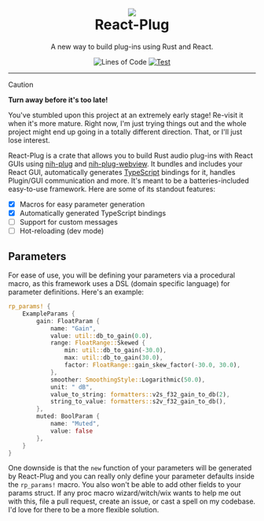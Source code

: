 <div align="center">
<h1>
<img src="https://github.com/user-attachments/assets/000ce122-5dc2-40b6-9a63-bf8942bc3b79">
<div>React-Plug</div>
</h1>
<p>
A new way to build plug-ins using Rust and React.
</p>

![Lines of Code](https://img.shields.io/badge/dynamic/json?url=https%3A%2F%2Fapi.codetabs.com%2Fv1%2Floc%2F%3Fgithub%3D223230%2Freact_plug%26branch%3Dmain&query=%24%5B%3F(%40.language%3D%3D%22Rust%22)%5D.linesOfCode&label=Lines%20of%20Code&labelColor=gray&color=blue)
[![Test](https://github.com/223230/react_plug/actions/workflows/test.yml/badge.svg)](https://github.com/223230/react_plug/actions/workflows/test.yml)

</div>

---

> [!CAUTION]
> **Turn away before it's too late!**
> 
> You've stumbled upon this project at an extremely early stage! Re-visit it
> when it's more mature. Right now, I'm just trying things out and the whole
> project might end up going in a totally different direction. That, or I'll
> just lose interest.

React-Plug is a crate that allows you to build Rust audio plug-ins with React
GUIs using [nih-plug](https://github.com/robbert-vdh/nih-plug) and
[nih-plug-webview](https://github.com/httnn/nih-plug-webview). It bundles and
includes your React GUI, automatically generates
[TypeScript](https://typescriptlang.org) bindings for it, handles Plugin/GUI
communication and more. It's meant to be a batteries-included easy-to-use
framework. Here are some of its standout features:

  - [x] Macros for easy parameter generation
  - [x] Automatically generated TypeScript bindings
  - [ ] Support for custom messages
  - [ ] Hot-reloading (dev mode)

## Parameters

For ease of use, you will be defining your parameters via a procedural macro,
as this framework uses a DSL (domain specific language) for parameter
definitions. Here's an example:

```rust
rp_params! {
    ExampleParams {
        gain: FloatParam {
            name: "Gain",
            value: util::db_to_gain(0.0),
            range: FloatRange::Skewed {
                min: util::db_to_gain(-30.0),
                max: util::db_to_gain(30.0),
                factor: FloatRange::gain_skew_factor(-30.0, 30.0),
            },
            smoother: SmoothingStyle::Logarithmic(50.0),
            unit: " dB",
            value_to_string: formatters::v2s_f32_gain_to_db(2),
            string_to_value: formatters::s2v_f32_gain_to_db(),
        },
        muted: BoolParam {
            name: "Muted",
            value: false
        },
    }
}
```

One downside is that the `new` function of your parameters will be generated by
React-Plug and you can really only define your parameter defaults inside the
`rp_params!` macro. You also won't be able to add other fields to your params
struct. If any proc macro wizard/witch/wix wants to help me out with this, file
a pull request, create an issue, or cast a spell on my codebase. I'd love for
there to be a more flexible solution.
